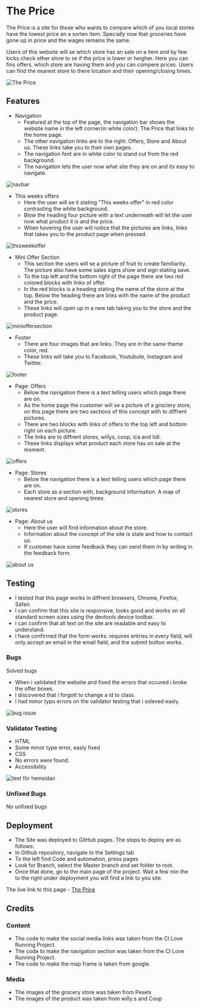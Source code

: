 # The Price

The Price is a site for those who wants to compare which of you local stores have the lowest price an a sorten item. Specially now that groceries have gone up in price and the wages remains the same.

Users of this website will se which store has an sale on a item and by few kicks check other store to se if the price is lower or heigher. Here you can fins offers, which store are having them and you can compere prices. Users can find the nearest store to there location and their opening/closing times.

![The Price](https://github.com/Maadajibao/Project-1-The-Price/assets/139248826/d426211c-e004-41b2-95bf-6350b6a890e2)



## Features

* Navigation
   * Featured at the top of the page, the navigation bar shows the website name in the left corner(in white color): The Price that links to the home page.
   * The other navigation links are to the right: Offers, Store and About us. These links take you to their own pages.
   * The navigation font are in white color to stand out from the red background.
   * The navigation lets the user now what site they are on and its easy to navigate.

![navbar](https://github.com/Maadajibao/Project-1-The-Price/assets/139248826/4b1e14ac-7918-4305-8e5e-004a9919e214)


* This weeks offers
   * Here the user will se it stating "This weeks offer" in red color contrasting the white background.
   * Blow the heading four picture with a text underneath will let the user now what product it is and the price.
   * When hovering the user will notice that the pictures are links, links that takes you to the product page when pressed.

![thisweekoffer](https://github.com/Maadajibao/Project-1-The-Price/assets/139248826/47c5d455-4552-4985-b330-b15373d8256d)



* Mini Offer Section
   * This section the users will se a picture of fruit to create familiarity. The picture also have some sales signs show and sign stating save.
   * To the top left and the bottom right of the page there are two red colored blocks with links of offer.
   * In the red blocks is a heading stating the name of the store at the top. Below the heading there are links with the name of the product and the price.
   * These links will open up in a new tab taking you to the store and the product page.
  
![minioffersection](https://github.com/Maadajibao/Project-1-The-Price/assets/139248826/0eeb9ff3-f019-47d3-aa53-4c9b71ffe196)


* Footer
   * There are four images that are links. They are in the same theme color, red. 
   * These links will take you to Facebook, Youtubute, Instagram and Twitter.

![footer](https://github.com/Maadajibao/Project-1-The-Price/assets/139248826/0129ff82-3116-43f7-9f22-6a4873c9b206)


* Page: Offers
   * Below the navigation there is a text telling users which page there are on.
   * As the home page the customer will se a picture of a grociery store, on this page there are two sections of this concept with to diffrent pictures.
   * There are two blocks with links of offers to the top left and bottom right on each picture.
   * The links are to diffrent stores, willys, coop, ica and lidl.
   * These links displays what product each store has on sale at the moment.
  
![offers](https://github.com/Maadajibao/Project-1-The-Price/assets/139248826/5f71a822-551e-484d-b08a-a71478662ddd)


* Page: Stores
   * Below the navigation there is a text telling users which page there are on.
   * Each store as a section with, background information. A map of nearest store and opening times.

![stores](https://github.com/Maadajibao/Project-1-The-Price/assets/139248826/09367663-0173-4edf-8f5a-872e121c80bb)


* Page: About us
   * Here the user will find information about the store.
   * Information about the concept of the site is state and how to contact us.
   * If customer have some feedback they can send them in by writing in the feedback form.

![about us](https://github.com/Maadajibao/Project-1-The-Price/assets/139248826/ab1550ad-8cde-4b3f-915b-0a5ec0d13cf6)


## Testing

* I tested that this page works in diffrent browsers, Chrome, Firefox, Safari.
* I can confirm that this site is responsive, looks good and works on all standard screen sizes using the devtools device toolbar.
* I can confirm that all text on the site are readable and easy to understand.
* I have confirmed that the form works: requires entries in every field, will only accept an email in the email field, and the submit button works.
  
### Bugs

Solved bugs

* When i validated the website and fixed the errors that occured i broke the offer boxes.
* I discovered that i forgott to change a id to class.
* I had minor typo errors on the validator testing that i soleved easly.

![bug issue](https://github.com/Maadajibao/Project-1-The-Price/assets/139248826/c90c6be5-477d-4957-b017-2b7a377bc7f2)


### Validator Testing

* HTML
 * Some minor type error, easly fixed
* CSS
 * No errors were found.
* Accessibility

![test för hemsidan](https://github.com/Maadajibao/Project-1-The-Price/assets/139248826/dbeda498-e981-4048-8dd5-c175b36675b1)


### Unfixed Bugs

No unfixed bugs

## Deployment

* The Site was deployed to GitHub pages. The steps to deploy are as follows:
 * In Github repository, navigate to the Settings tab
 * To the left find Code and automation, press pages
 * Look for Branch, select the Master branch and set folder to root.
 * Once that done, go to the main page of the project. Wait a few min the to the right under deployment you will find a link to you site.

The live link to this page - [The Price](https://maadajibao.github.io/Project-1-The-Price/index.html)

## Credits

### Content

* The code to make the social media links was taken from the CI Love Running Project.
* The code to make the navigation section was taken from the CI Love Running Project.
* The code to make the map frame is taken from google.
  
### Media

* The images of the grocery store was taken from Pexels
* The images of the product was taken from willy:s and Coop

   
